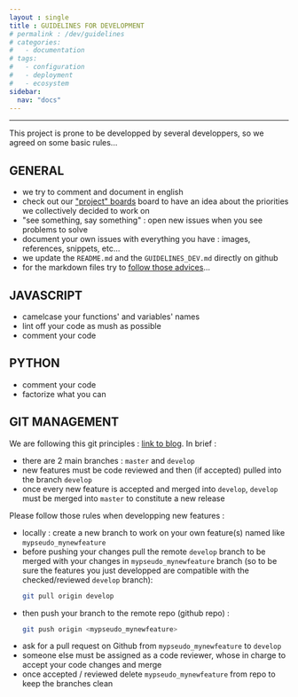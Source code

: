 ```yaml
---
layout : single 
title : GUIDELINES FOR DEVELOPMENT
# permalink : /dev/guidelines
# categories:
#   - documentation
# tags:
#   - configuration
#   - deployment
#   - ecosystem
sidebar:
  nav: "docs"
---
```


-----
This project is prone to be developped by several developpers, so we agreed on some basic rules...

## GENERAL 

- we try to comment and document in english
- check out our ["project" boards](https://github.com/co-demos/apiviz/projects) board to have an idea about the priorities we collectively decided to work on
- "see something, say something" : open new issues when you see problems to solve
- document your own issues with everything you have : images, references, snippets, etc... 
- we update the `README.md` and the `GUIDELINES_DEV.md` directly on github
- for the markdown files try to [follow those advices](http://www.cirosantilli.com/markdown-style-guide/#dollar-signs-in-shell-code)...

## JAVASCRIPT

- camelcase your functions' and variables' names
- lint off your code as mush as possible
- comment your code

## PYTHON 

- comment your code
- factorize what you can 

## GIT MANAGEMENT

We are following this git principles : [link to blog](https://guillim.github.io/git/2018/04/24/Git-workflow.html). In brief : 
- there are 2 main branches : `master` and `develop`
- new features must be code reviewed and then (if accepted) pulled into the branch `develop`
- once every new feature is accepted and merged into `develop`, `develop` must be merged into `master` to constitute a new release

Please follow those rules when developping new features : 
- locally : create a new branch to work on your own feature(s) named like `mypseudo_mynewfeature`
- before pushing your changes pull the remote `develop` branch to be merged with your changes in `mypseudo_mynewfeature` branch (so to be sure the features you just developped are compatible with the checked/reviewed `develop` branch):
  >
  ```bash
  git pull origin develop
  ```
- then push your branch to the remote repo (github repo) : 
  > 
  ```bash
  git push origin <mypseudo_mynewfeature>
  ```
- ask for a pull request on Github from `mypseudo_mynewfeature` to `develop`
- someone else must be assigned as a code reviewer, whose in charge to accept your code changes and merge
- once accepted / reviewed delete `mypseudo_mynewfeature` from repo to keep the branches clean
